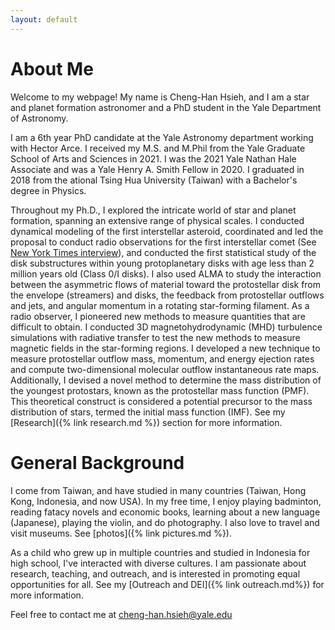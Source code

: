 ```yaml
---
layout: default
---
```


# About Me
Welcome to my webpage! My name is Cheng-Han Hsieh, and I am a star and planet formation astronomer and a PhD student in the Yale Department of Astronomy.

I am a 6th year PhD candidate at the Yale Astronomy department working with Hector Arce. I received my M.S. and M.Phil from the Yale Graduate School of Arts and Sciences in 2021. I was the 2021 Yale Nathan Hale Associate and was a Yale Henry A. Smith Fellow in 2020. I graduated in 2018 from the ational Tsing Hua University (Taiwan) with a Bachelor's degree in Physics. 

Throughout my Ph.D., I explored the intricate world of star and planet formation, spanning an
extensive range of physical scales. I conducted dynamical modeling of the first interstellar asteroid,
coordinated and led the proposal to conduct radio observations for the first interstellar comet (See [New York Times interview](https://www.nytimes.com/2019/12/07/science/interstellar-comet-2i-borisov.html)), and conducted the first statistical study of the disk substructures within young
protoplanetary disks with age less than 2 million years old (Class 0/I disks). I also used ALMA to
study the interaction between the asymmetric flows of material toward the protostellar disk from the
envelope (streamers) and disks, the feedback from protostellar outflows and jets, and angular
momentum in a rotating star-forming filament. As a radio observer, I pioneered new methods to
measure quantities that are difficult to obtain. I conducted 3D magnetohydrodynamic (MHD) turbulence
simulations with radiative transfer to test the new methods to measure magnetic fields in the
star-forming regions. I developed a new technique to measure protostellar outflow mass, momentum,
and energy ejection rates and compute two-dimensional molecular outflow instantaneous rate maps.
Additionally, I devised a novel method to determine the mass distribution of the youngest protostars,
known as the protostellar mass function (PMF). This theoretical construct is considered a potential
precursor to the mass distribution of stars, termed the initial mass function (IMF). See my [Research]({% link research.md %}) section for more information. 

# General Background
I come from Taiwan, and have studied in many countries (Taiwan, Hong Kong, Indonesia, and now USA).
In my free time, I enjoy playing badminton, reading fatacy novels and economic books, learning about a new language (Japanese), playing the violin, and do photography. I also love to travel and visit museums. See [photos]({% link pictures.md %}).

As a child who grew up in multiple countries and studied in Indonesia for high school, I've interacted with diverse cultures. I am passionate about research, teaching, and outreach, and is interested in promoting equal opportunities for all. See my [Outreach and DEI]({% link outreach.md%}) for more information.


Feel free to contact me at cheng-han.hsieh@yale.edu

